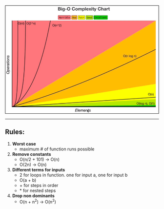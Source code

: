 ![13f18e123947b77aa7bb3fe437fcdcdb.png](../_resources/13f18e123947b77aa7bb3fe437fcdcdb.png) 
<br>
<hr>

## Rules:

1. **Worst case**
	- maximum \# of function runs possible
2. **Remove constants**
	- O(n/2 + 101) → O(n)
	- O(2n) → O(n)
3. **Different terms for inputs** 
	- 2 for loops in function. one for input a, one for input b
	- O(a + b)
	- \+ for steps in order
	- \* for nested steps
4. **Drop non dominants**
	- O(n + n<sup>2</sup>) → O(n<sup>2</sup>)
